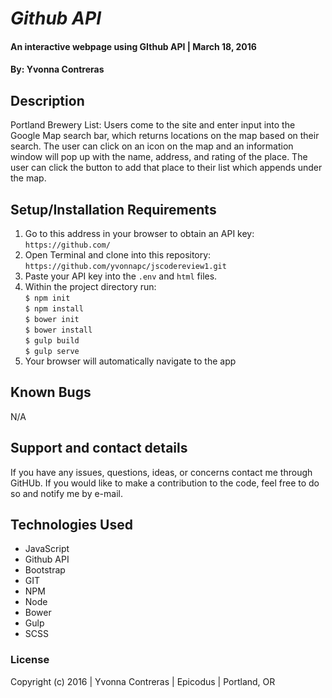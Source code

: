 # _Github API_

#### An interactive webpage using GIthub API  | March 18, 2016

#### By: Yvonna Contreras

## Description

Portland Brewery List: Users come to the site and enter input into the Google Map search bar, which returns locations on the map based on their search.
The user can click on an icon on the map and an information window will pop up with the name, address, and rating of the place. The user can click the button
to add that place to their list which appends under the map.

## Setup/Installation Requirements

1. Go to this address in your browser to obtain an API key: ```https://github.com/```
2. Open Terminal and clone into this repository: ```https://github.com/yvonnapc/jscodereview1.git```
3. Paste your API key into the ```.env``` and ```html``` files.
4. Within the project directory run:<br>
       ```$ npm init ```<br>
       ```$ npm install ```<br>
       ```$ bower init ```<br>
       ```$ bower install ```<br>
       ```$ gulp build ```<br>
       ```$ gulp serve ```<br>
5. Your browser will automatically navigate to the app

## Known Bugs

N/A

## Support and contact details

If you have any issues, questions, ideas, or concerns contact me through GitHUb. If you would like to make a contribution to the code, feel free to do so and notify me by e-mail.

## Technologies Used

* JavaScript
* Github API
* Bootstrap
* GIT
* NPM
* Node
* Bower
* Gulp
* SCSS


### License

Copyright (c) 2016  |  Yvonna Contreras  |  Epicodus  |  Portland, OR
